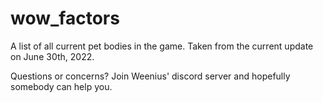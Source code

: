 # wow_factors
A list of all current pet bodies in the game. Taken from the current update on June 30th, 2022.

Questions or concerns? Join Weenius' discord server and hopefully somebody can help you.
